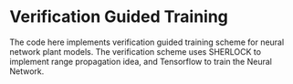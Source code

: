 # Verification Guided Training
The code here implements verification guided training scheme for neural network plant models. The verification scheme uses SHERLOCK to implement range propagation idea, and Tensorflow to train the Neural Network.
